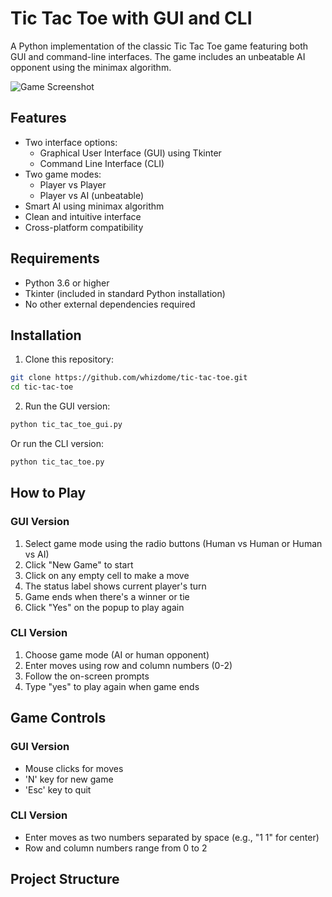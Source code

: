 # Tic Tac Toe with GUI and CLI

A Python implementation of the classic Tic Tac Toe game featuring both GUI and command-line interfaces. The game includes an unbeatable AI opponent using the minimax algorithm.

![Game Screenshot](screenshots/game.png)

## Features

- Two interface options:
  - Graphical User Interface (GUI) using Tkinter
  - Command Line Interface (CLI)
- Two game modes:
  - Player vs Player
  - Player vs AI (unbeatable)
- Smart AI using minimax algorithm
- Clean and intuitive interface
- Cross-platform compatibility

## Requirements

- Python 3.6 or higher
- Tkinter (included in standard Python installation)
- No other external dependencies required

## Installation

1. Clone this repository:
```bash
git clone https://github.com/whizdome/tic-tac-toe.git
cd tic-tac-toe
```

2. Run the GUI version:
```bash
python tic_tac_toe_gui.py
```

Or run the CLI version:
```bash
python tic_tac_toe.py
```

## How to Play

### GUI Version

1. Select game mode using the radio buttons (Human vs Human or Human vs AI)
2. Click "New Game" to start
3. Click on any empty cell to make a move
4. The status label shows current player's turn
5. Game ends when there's a winner or tie
6. Click "Yes" on the popup to play again

### CLI Version

1. Choose game mode (AI or human opponent)
2. Enter moves using row and column numbers (0-2)
3. Follow the on-screen prompts
4. Type "yes" to play again when game ends

## Game Controls

### GUI Version
- Mouse clicks for moves
- 'N' key for new game
- 'Esc' key to quit

### CLI Version
- Enter moves as two numbers separated by space (e.g., "1 1" for center)
- Row and column numbers range from 0 to 2

## Project Structure 